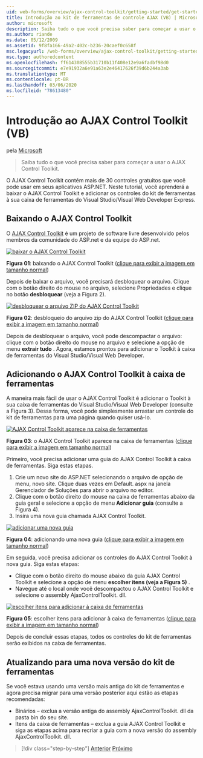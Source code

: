 ```yaml
---
uid: web-forms/overview/ajax-control-toolkit/getting-started/get-started-with-the-ajax-control-toolkit-vb
title: Introdução ao kit de ferramentas de controle AJAX (VB) | Microsoft Docs
author: microsoft
description: Saiba tudo o que você precisa saber para começar a usar o AJAX Control Toolkit.
ms.author: riande
ms.date: 05/12/2009
ms.assetid: 9f8fa166-49a2-402c-b236-20caef0c658f
msc.legacyurl: /web-forms/overview/ajax-control-toolkit/getting-started/get-started-with-the-ajax-control-toolkit-vb
msc.type: authoredcontent
ms.openlocfilehash: ff614308555b31710b11f408e12e9a6fadbf98d0
ms.sourcegitcommit: e7e91932a6e91a63e2e46417626f39d6b244a3ab
ms.translationtype: MT
ms.contentlocale: pt-BR
ms.lasthandoff: 03/06/2020
ms.locfileid: "78613480"
---
```

# <a name="get-started-with-the-ajax-control-toolkit-vb"></a>Introdução ao AJAX Control Toolkit (VB)

pela [Microsoft](https://github.com/microsoft)

> Saiba tudo o que você precisa saber para começar a usar o AJAX Control Toolkit.

O AJAX Control Toolkit contém mais de 30 controles gratuitos que você pode usar em seus aplicativos ASP.NET. Neste tutorial, você aprenderá a baixar o AJAX Control Toolkit e adicionar os controles do kit de ferramentas à sua caixa de ferramentas do Visual Studio/Visual Web Developer Express.

## <a name="downloading-the-ajax-control-toolkit"></a>Baixando o AJAX Control Toolkit

O [AJAX Control Toolkit](http://devexpress.com/act) é um projeto de software livre desenvolvido pelos membros da comunidade do ASP.net e da equipe do ASP.net.

[![baixar o AJAX Control Toolkit](get-started-with-the-ajax-control-toolkit-vb/_static/image1.jpg)](get-started-with-the-ajax-control-toolkit-vb/_static/image1.png)

**Figura 01**: baixando o AJAX Control Toolkit ([clique para exibir a imagem em tamanho normal](get-started-with-the-ajax-control-toolkit-vb/_static/image2.png))

Depois de baixar o arquivo, você precisará desbloquear o arquivo. Clique com o botão direito do mouse no arquivo, selecione Propriedades e clique no botão **desbloquear** (veja a Figura 2).

[![desbloquear o arquivo ZIP do AJAX Control Toolkit](get-started-with-the-ajax-control-toolkit-vb/_static/image2.jpg)](get-started-with-the-ajax-control-toolkit-vb/_static/image3.png)

**Figura 02**: desbloqueio do arquivo zip do AJAX Control Toolkit ([clique para exibir a imagem em tamanho normal](get-started-with-the-ajax-control-toolkit-vb/_static/image4.png))

Depois de desbloquear o arquivo, você pode descompactar o arquivo: clique com o botão direito do mouse no arquivo e selecione a opção de menu **extrair tudo** . Agora, estamos prontos para adicionar o Toolkit à caixa de ferramentas do Visual Studio/Visual Web Developer.

## <a name="adding-the-ajax-control-toolkit-to-the-toolbox"></a>Adicionando o AJAX Control Toolkit à caixa de ferramentas

A maneira mais fácil de usar o AJAX Control Toolkit é adicionar o Toolkit à sua caixa de ferramentas do Visual Studio/Visual Web Developer (consulte a Figura 3). Dessa forma, você pode simplesmente arrastar um controle do kit de ferramentas para uma página quando quiser usá-lo.

[![AJAX Control Toolkit aparece na caixa de ferramentas](get-started-with-the-ajax-control-toolkit-vb/_static/image3.jpg)](get-started-with-the-ajax-control-toolkit-vb/_static/image5.png)

**Figura 03**: o AJAX Control Toolkit aparece na caixa de ferramentas ([clique para exibir a imagem em tamanho normal](get-started-with-the-ajax-control-toolkit-vb/_static/image6.png))

Primeiro, você precisa adicionar uma guia do AJAX Control Toolkit à caixa de ferramentas. Siga estas etapas.

1. Crie um novo site do ASP.NET selecionando o arquivo de opção de menu, novo site. Clique duas vezes em Default. aspx na janela Gerenciador de Soluções para abrir o arquivo no editor.
2. Clique com o botão direito do mouse na caixa de ferramentas abaixo da guia geral e selecione a opção de menu **Adicionar guia** (consulte a Figura 4).
3. Insira uma nova guia chamada AJAX Control Toolkit.

[![adicionar uma nova guia](get-started-with-the-ajax-control-toolkit-vb/_static/image4.jpg)](get-started-with-the-ajax-control-toolkit-vb/_static/image7.png)

**Figura 04**: adicionando uma nova guia ([clique para exibir a imagem em tamanho normal](get-started-with-the-ajax-control-toolkit-vb/_static/image8.png))

Em seguida, você precisa adicionar os controles do AJAX Control Toolkit à nova guia. Siga estas etapas:

- Clique com o botão direito do mouse abaixo da guia AJAX Control Toolkit e selecione a opção de menu **escolher itens (veja a Figura 5)** .
- Navegue até o local onde você descompactou o AJAX Control Toolkit e selecione o assembly AjaxControlToolkit. dll.

[![escolher itens para adicionar à caixa de ferramentas](get-started-with-the-ajax-control-toolkit-vb/_static/image5.jpg)](get-started-with-the-ajax-control-toolkit-vb/_static/image9.png)

**Figura 05**: escolher itens para adicionar à caixa de ferramentas ([clique para exibir a imagem em tamanho normal](get-started-with-the-ajax-control-toolkit-vb/_static/image10.png))

Depois de concluir essas etapas, todos os controles do kit de ferramentas serão exibidos na caixa de ferramentas.

## <a name="upgrading-to-a-new-version-of-the-toolkit"></a>Atualizando para uma nova versão do kit de ferramentas

Se você estava usando uma versão mais antiga do kit de ferramentas e agora precisa migrar para uma versão posterior aqui estão as etapas recomendadas:

- Binários – exclua a versão antiga do assembly AjaxControlToolkit. dll da pasta bin do seu site.
- Itens da caixa de ferramentas – exclua a guia AJAX Control Toolkit e siga as etapas acima para recriar a guia com a nova versão do assembly AjaxControlToolkit. dll.

> [!div class="step-by-step"]
> [Anterior](creating-a-custom-ajax-control-toolkit-control-extender-cs.md)
> [Próximo](using-ajax-control-toolkit-controls-and-control-extenders-vb.md)
